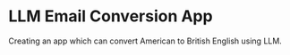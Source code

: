 # LLM Email Conversion App
 Creating an app which can convert American to British English using LLM. 
